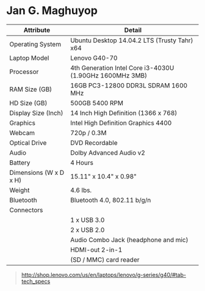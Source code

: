 # Jan G. Maghuyop

| Attribute              | Detail                                                      |
|------------------------|-------------------------------------------------------------|
| Operating System       | Ubuntu Desktop 14.04.2 LTS (Trusty Tahr) x64                |
| Laptop Model           | Lenovo G40-70                                               |
| Processor              | 4th Generation Intel Core i3-4030U (1.90GHz 1600MHz 3MB)    |
| RAM Size (GB)          | 16GB PC3-12800 DDR3L SDRAM 1600 MHz                         |
| HD Size (GB)           | 500GB 5400 RPM                                              |
| Display Size (Inch)    | 14 Inch High Definition (1366 x 768)                        |
| Graphics               | Intel High Definition Graphics 4400                         |
| Webcam                 | 720p / 0.3M                                                 |
| Optical Drive          | DVD Recordable                                              |
| Audio                  | Dolby Advanced Audio v2                                     |
| Battery                | 4 Hours                                                     |
| Dimensions (W x D x H) | 15.11" x 10.4" x 0.98"                                      |
| Weight                 | 4.6 lbs.                                                    |
| Bluetooth              | Bluetooth 4.0, 802.11 b/g/n                                 |
| Connectors             |                                                             |
|                        | 1 x USB 3.0                                                 |
|                        | 2 x USB 2.0                                                 |
|                        | Audio Combo Jack (headphone and mic)                        |
|                        | HDMI-out 2-in-1                                             |
|                        | (SD / MMC) card reader                                      |

> http://shop.lenovo.com/us/en/laptops/lenovo/g-series/g40/#tab-tech_specs

